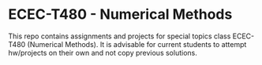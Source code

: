 # ECEC-T480 - Numerical Methods

This repo contains assignments and projects for special topics class ECEC-T480 (Numerical Methods).
It is advisable for current students to attempt hw/projects on their own and not copy previous solutions.
